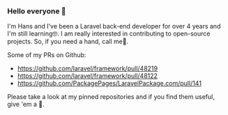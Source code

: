 ### Hello everyone 👋

I'm Hans and I've been a Laravel back-end developer for over 4 years and I'm still learning🤓. I am really interested in contributing to open-source projects. So, if you need a hand, call me🤙.

Some of my PRs on Github:

- https://github.com/laravel/framework/pull/48219
- https://github.com/laravel/framework/pull/48122
- https://github.com/PackagePages/LaravelPackage.com/pull/141

Please take a look at my pinned repositories and if you find them useful, give 'em a 🌟.
